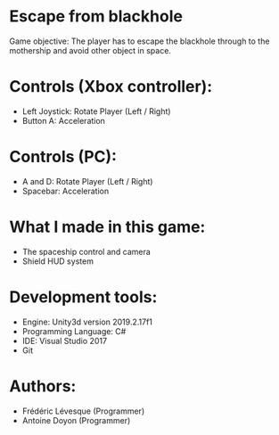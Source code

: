 # Escape from blackhole

Game objective: The player has to escape the blackhole through to the mothership and avoid other object in space.

# Controls (Xbox controller):

- Left Joystick: Rotate Player (Left / Right)
- Button A: Acceleration

# Controls (PC):

- A and D: Rotate Player (Left / Right)
- Spacebar: Acceleration

# What I made in this game:

- The spaceship control and camera
- Shield HUD system

# Development tools:

- Engine: Unity3d version 2019.2.17f1
- Programming Language: C#
- IDE: Visual Studio 2017
- Git

# Authors:

- Frédéric Lévesque (Programmer)
- Antoine Doyon (Programmer)
